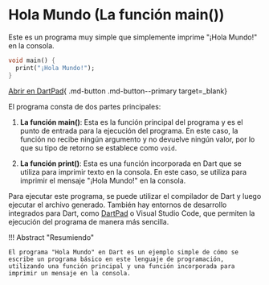 # Hola Mundo (La función main())

Este es un programa muy simple que simplemente imprime "¡Hola Mundo!" en la consola.

```dart
void main() {
  print("¡Hola Mundo!");
}
```

[Abrir en DartPad](https://dartpad.dev/?id=293dbdf3681d6ce9619e56fd96bd551f){ .md-button .md-button--primary target=\_blank}

El programa consta de dos partes principales:

1. **La función main()**: Esta es la función principal del programa y es el punto de entrada para la ejecución del programa. En este caso, la función no recibe ningún argumento y no devuelve ningún valor, por lo que su tipo de retorno se establece como `void`.

2. **La función print()**: Esta es una función incorporada en Dart que se utiliza para imprimir texto en la consola. En este caso, se utiliza para imprimir el mensaje "¡Hola Mundo!" en la consola.

Para ejecutar este programa, se puede utilizar el compilador de Dart y luego ejecutar el archivo generado. También hay entornos de desarrollo integrados para Dart, como [DartPad](dartpad.md) o Visual Studio Code, que permiten la ejecución del programa de manera más sencilla.

!!! Abstract "Resumiendo"

    El programa "Hola Mundo" en Dart es un ejemplo simple de cómo se escribe un programa básico en este lenguaje de programación, utilizando una función principal y una función incorporada para imprimir un mensaje en la consola.
